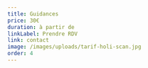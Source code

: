 ```yaml
---
title: Guidances
price: 30€
duration: à partir de
linkLabel: Prendre RDV
link: contact
image: /images/uploads/tarif-holi-scan.jpg
order: 4
---
```

